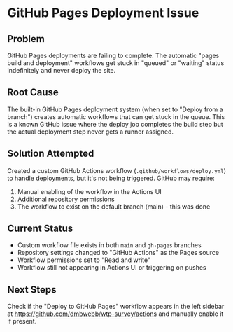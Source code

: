 # GitHub Pages Deployment Issue

## Problem
GitHub Pages deployments are failing to complete. The automatic "pages build and deployment" workflows get stuck in "queued" or "waiting" status indefinitely and never deploy the site.

## Root Cause
The built-in GitHub Pages deployment system (when set to "Deploy from a branch") creates automatic workflows that can get stuck in the queue. This is a known GitHub issue where the deploy job completes the build step but the actual deployment step never gets a runner assigned.

## Solution Attempted
Created a custom GitHub Actions workflow (`.github/workflows/deploy.yml`) to handle deployments, but it's not being triggered. GitHub may require:
1. Manual enabling of the workflow in the Actions UI
2. Additional repository permissions
3. The workflow to exist on the default branch (main) - this was done

## Current Status
- Custom workflow file exists in both `main` and `gh-pages` branches
- Repository settings changed to "GitHub Actions" as the Pages source
- Workflow permissions set to "Read and write"
- Workflow still not appearing in Actions UI or triggering on pushes

## Next Steps
Check if the "Deploy to GitHub Pages" workflow appears in the left sidebar at https://github.com/dmbwebb/wtp-survey/actions and manually enable it if present.
